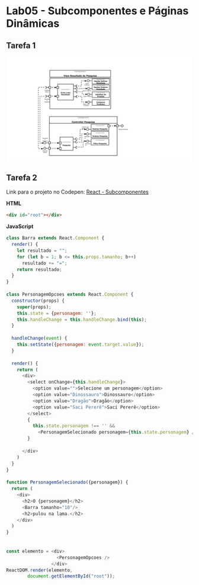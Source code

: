 # Lab05 - Subcomponentes e Páginas Dinâmicas

## Tarefa 1

![Tarefa1 Image](images/tarefa1.png)

## Tarefa 2
Link para o projeto no Codepen: [React - Subcomponentes](https://codepen.io/marchioreto/pen/zYqdmYg)

**HTML**
~~~html
<div id="root"></div>
~~~

**JavaScript**
~~~javascript
class Barra extends React.Component {
  render() {
    let resultado = "";
    for (let b = 1; b <= this.props.tamanho; b++)
      resultado += "=";
    return resultado;
  }
}

class PersonagemOpcoes extends React.Component {
  constructor(props) {
    super(props);
    this.state = {personagem: ''};
    this.handleChange = this.handleChange.bind(this);  
  }
  
  handleChange(event) {
    this.setState({personagem: event.target.value});
  }
  
  render() {
    return (
      <div>
        <select onChange={this.handleChange}>
          <option value="">Selecione um personagem</option>
          <option value="Dinossauro">Dinossauro</option>
          <option value="Dragão">Dragão</option>
          <option value="Saci Pererê">Saci Pererê</option>
        </select>
        {
          this.state.personagem !== '' &&
            <PersonagemSelecionado personagem={this.state.personagem} />  
        }
        
      </div>
    )
  }
}

function PersonagemSelecionado({personagem}) {
  return (
    <div>
      <h2>O {personagem}</h2>
      <Barra tamanho="10"/>
      <h2>pulou na lama.</h2>
    </div>
  )  
}


const elemento = <div>                
                   <PersonagemOpcoes />                   
                 </div>
ReactDOM.render(elemento, 
        document.getElementById("root"));
~~~
